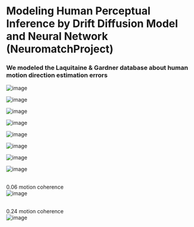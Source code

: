 # Modeling Human Perceptual Inference by Drift Diffusion Model and Neural Network (NeuromatchProject)

### We modeled the Laquitaine & Gardner database about human motion direction estimation errors 
![image](https://github.com/sajjadrezvani/NeuromatchProject/assets/100838219/7297ade6-d3cd-4570-95d3-891e8ff8a205)

![image](https://github.com/sajjadrezvani/NeuromatchProject/assets/100838219/ff398a18-5d88-44c1-be2e-2ee0dd34142b)

![image](https://github.com/sajjadrezvani/NeuromatchProject/assets/100838219/12e87e42-2eac-44a8-be80-30435866eba6)

![image](https://github.com/sajjadrezvani/NeuromatchProject/assets/100838219/b7870918-c61a-49eb-889d-2b502aa44479)

![image](https://github.com/sajjadrezvani/NeuromatchProject/assets/100838219/a4fd5b6a-7433-4634-aa5c-e71bfc35615e)

![image](https://github.com/sajjadrezvani/NeuromatchProject/assets/100838219/99d22f0c-51f1-416d-8863-c11ccb8cec94)

![image](https://github.com/sajjadrezvani/NeuromatchProject/assets/100838219/d1a3dbff-5b02-46e3-8d33-aa2446b3f155)

![image](https://github.com/sajjadrezvani/NeuromatchProject/assets/100838219/c4b967fe-4f0e-409e-9325-92a03e715194)

<br>0.06 motion coherence<br>
![image](https://github.com/sajjadrezvani/NeuromatchProject/assets/63340593/1f96a427-94e3-4fca-b18a-b8bfe0ba687b)

<br>0.24 motion coherence<br>
![image](https://github.com/sajjadrezvani/NeuromatchProject/assets/63340593/806bb50d-d7cf-43e1-856b-2123f04eab3f)


